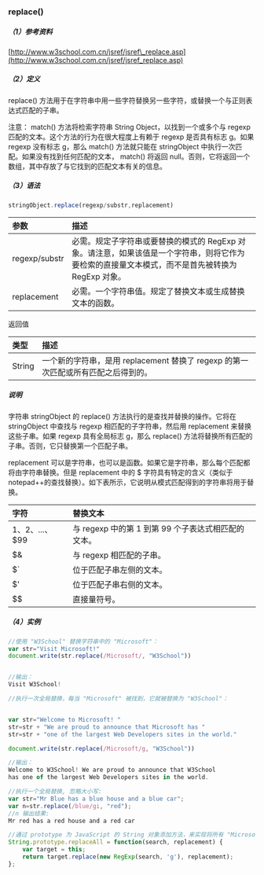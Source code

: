### replace\(\)

##### （1）参考资料

[http://www.w3school.com.cn/jsref/jsref\_replace.asp](http://www.w3school.com.cn/jsref/jsref_replace.asp)

##### （2）定义

replace\(\) 方法用于在字符串中用一些字符替换另一些字符，或替换一个与正则表达式匹配的子串。

注意： match\(\) 方法将检索字符串 String Object，以找到一个或多个与 regexp 匹配的文本。这个方法的行为在很大程度上有赖于 regexp 是否具有标志 g。如果 regexp 没有标志 g，那么 match\(\) 方法就只能在 stringObject 中执行一次匹配。如果没有找到任何匹配的文本， match\(\) 将返回 null。否则，它将返回一个数组，其中存放了与它找到的匹配文本有关的信息。

##### （3）语法

```js
stringObject.replace(regexp/substr,replacement)
```

| 参数 | 描述 |
| :--- | :--- |
| regexp/substr | 必需。规定子字符串或要替换的模式的 RegExp 对象。请注意，如果该值是一个字符串，则将它作为要检索的直接量文本模式，而不是首先被转换为 RegExp 对象。 |
| replacement | 必需。一个字符串值。规定了替换文本或生成替换文本的函数。 |

返回值

| 类型 | 描述 |
| :--- | :--- |
| String | 一个新的字符串，是用 replacement 替换了 regexp 的第一次匹配或所有匹配之后得到的。 |

##### 说明

字符串 stringObject 的 replace\(\) 方法执行的是查找并替换的操作。它将在 stringObject 中查找与 regexp 相匹配的子字符串，然后用 replacement 来替换这些子串。如果 regexp 具有全局标志 g，那么 replace\(\) 方法将替换所有匹配的子串。否则，它只替换第一个匹配子串。

replacement 可以是字符串，也可以是函数。如果它是字符串，那么每个匹配都将由字符串替换。但是 replacement 中的 $ 字符具有特定的含义（类似于notepad++的查找替换）。如下表所示，它说明从模式匹配得到的字符串将用于替换。

| 字符 | 替换文本 |
| :--- | :--- |
| $1、$2、...、$99 | 与 regexp 中的第 1 到第 99 个子表达式相匹配的文本。 |
| $& | 与 regexp 相匹配的子串。 |
| $\` | 位于匹配子串左侧的文本。 |
| $' | 位于匹配子串右侧的文本。 |
| $$ | 直接量符号。 |

##### （4）实例

```js
//使用 "W3School" 替换字符串中的 "Microsoft"：
var str="Visit Microsoft!"
document.write(str.replace(/Microsoft/, "W3School"))


//输出：
Visit W3School!
```

```js
//执行一次全局替换，每当 "Microsoft" 被找到，它就被替换为 "W3School"：


var str="Welcome to Microsoft! "
str=str + "We are proud to announce that Microsoft has "
str=str + "one of the largest Web Developers sites in the world."

document.write(str.replace(/Microsoft/g, "W3School"))

//输出：
Welcome to W3School! We are proud to announce that W3School
has one of the largest Web Developers sites in the world.
```

```js
//执行一个全局替换, 忽略大小写:
var str="Mr Blue has a blue house and a blue car";
var n=str.replace(/blue/gi, "red");
//n 输出结果:
Mr red has a red house and a red car
```

```js
//通过 prototype 为 JavaScript 的 String 对象添加方法，来实现将所有 "Microsoft" 替换为 "Runoob"：
String.prototype.replaceAll = function(search, replacement) {
    var target = this;
    return target.replace(new RegExp(search, 'g'), replacement);
};
```



